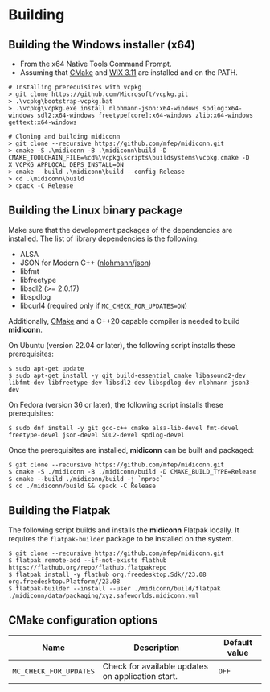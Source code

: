 # Building

## Building the Windows installer (x64)
- From the x64 Native Tools Command Prompt.
- Assuming that [CMake](https://cmake.org) and [WiX 3.11](https://wixtoolset.org/) are installed and on the PATH.

```
# Installing prerequisites with vcpkg
> git clone https://github.com/Microsoft/vcpkg.git
> .\vcpkg\bootstrap-vcpkg.bat
> .\vcpkg\vcpkg.exe install nlohmann-json:x64-windows spdlog:x64-windows sdl2:x64-windows freetype[core]:x64-windows zlib:x64-windows gettext:x64-windows

# Cloning and building midiconn
> git clone --recursive https://github.com/mfep/midiconn.git
> cmake -S .\midiconn -B .\midiconn\build -D CMAKE_TOOLCHAIN_FILE=%cd%\vcpkg\scripts\buildsystems\vcpkg.cmake -D X_VCPKG_APPLOCAL_DEPS_INSTALL=ON
> cmake --build .\midiconn\build --config Release
> cd .\midiconn\build
> cpack -C Release
```
## Building the Linux binary package
Make sure that the development packages of the dependencies are installed. The list of library dependencies is the following:
- ALSA
- JSON for Modern C++ ([nlohmann/json](https://github.com/nlohmann/json))
- libfmt
- libfreetype
- libsdl2 (>= 2.0.17)
- libspdlog
- libcurl4 (required only if `MC_CHECK_FOR_UPDATES=ON`)

Additionally, [CMake](https://cmake.org) and a C++20 capable compiler is needed to build **midiconn**.

On Ubuntu (version 22.04 or later), the following script installs these prerequisites:

```shell
$ sudo apt-get update
$ sudo apt-get install -y git build-essential cmake libasound2-dev libfmt-dev libfreetype-dev libsdl2-dev libspdlog-dev nlohmann-json3-dev
```

On Fedora (version 36 or later), the following script installs these prerequisites:

```shell
$ sudo dnf install -y git gcc-c++ cmake alsa-lib-devel fmt-devel freetype-devel json-devel SDL2-devel spdlog-devel
```

Once the prerequisites are installed, **midiconn** can be built and packaged:

```shell
$ git clone --recursive https://github.com/mfep/midiconn.git
$ cmake -S ./midiconn -B ./midiconn/build -D CMAKE_BUILD_TYPE=Release
$ cmake --build ./midiconn/build -j `nproc`
$ cd ./midiconn/build && cpack -C Release
```

## Building the Flatpak

The following script builds and installs the **midiconn** Flatpak locally.
It requires the `flatpak-builder` package to be installed on the system.

```shell
$ git clone --recursive https://github.com/mfep/midiconn.git
$ flatpak remote-add --if-not-exists flathub https://flathub.org/repo/flathub.flatpakrepo
$ flatpak install -y flathub org.freedesktop.Sdk//23.08 org.freedesktop.Platform//23.08
$ flatpak-builder --install --user ./midiconn/build/flatpak ./midiconn/data/packaging/xyz.safeworlds.midiconn.yml
```

## CMake configuration options

|Name                   |Description                                       |Default value  |
|-----------------------|--------------------------------------------------|---------------|
|`MC_CHECK_FOR_UPDATES` |Check for available updates on application start. |`OFF`          |
